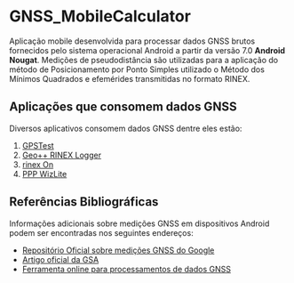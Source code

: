 # **GNSS_MobileCalculator**
 Aplicação mobile desenvolvida para processar dados GNSS brutos fornecidos pelo sistema operacional Android a partir da versão 7.0 **Android Nougat**.
 Medições de pseudodistância são utilizadas para a aplicação do método de Posicionamento por Ponto Simples utilizado o Método dos Mínimos Quadrados e efemérides transmitidas no formato RINEX.
 
 ## Aplicações que consomem dados GNSS
 Diversos aplicativos consomem dados GNSS dentre eles estão:
1. [GPSTest](https://play.google.com/store/apps/details?id=com.chartcross.gpstest&hl=en)
2. [Geo++ RINEX Logger](https://play.google.com/store/apps/details?id=de.geopp.rinexlogger)
3. [rinex On](https://play.google.com/store/apps/details?id=com.eu.nsl.rinexON)
4. [PPP WizLite](https://play.google.com/store/apps/details?id=jocs.fr.gnss_ppp&rdid=jocs.fr.gnss_ppp)

## Referências Bibliográficas
Informações adicionais sobre medições GNSS em dispositivos Android podem ser encontradas nos seguintes endereços:
- [Repositório Oficial sobre medições GNSS do Google](https://developer.android.com/guide/topics/sensors/gnss)
- [Artigo oficial da GSA](https://www.gsa.europa.eu/system/files/reports/gnss_raw_measurement_web_0.pdf)
- [Ferramenta online para processamentos de dados GNSS](http://is-cigala-calibra.fct.unesp.br/pps/indexn.php)
